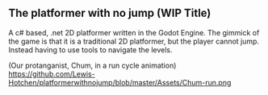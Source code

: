 ## The platformer with no jump (WIP Title)
A c# based, .net 2D platformer written in the Godot Engine. The gimmick of the game is that it is a traditional 2D platformer, but the player cannot jump. Instead having to use tools to navigate the levels.

(Our protanganist, Chum, in a run cycle animation)
https://github.com/Lewis-Hotchen/platformerwithnojump/blob/master/Assets/Chum-run.png

